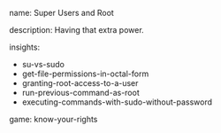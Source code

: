 name: Super Users and Root

description: Having that extra power.

insights:

- su-vs-sudo
- get-file-permissions-in-octal-form
- granting-root-access-to-a-user
- run-previous-command-as-root
- executing-commands-with-sudo-without-password

game: know-your-rights
